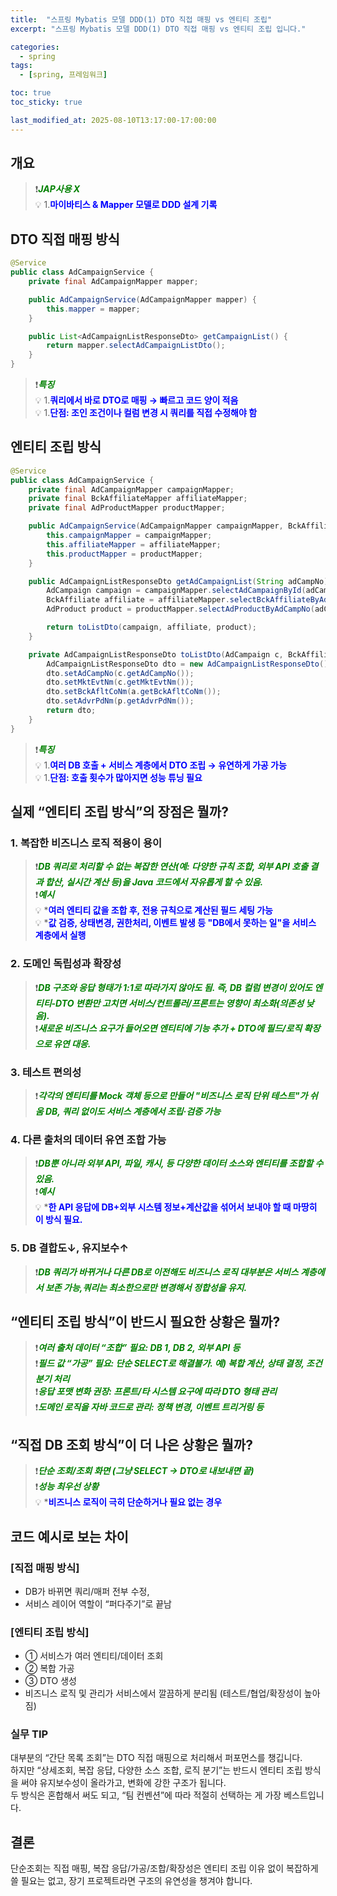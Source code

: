 ```yaml
---
title:  "스프링 Mybatis 모델 DDD(1) DTO 직접 매핑 vs 엔티티 조립"
excerpt: "스프링 Mybatis 모델 DDD(1) DTO 직접 매핑 vs 엔티티 조립 입니다."

categories:
  - spring
tags:
  - [spring, 프레임워크]

toc: true
toc_sticky: true

last_modified_at: 2025-08-10T13:17:00-17:00:00
---
```

  
  
 
## 개요
> ❗<span style='color:green'>***JAP사용 X***</span>  
> 💡 1.<span style='color:blue'>**마이바티스 & Mapper 모델로 DDD 설계 기록**</span>  
  
  
   
## DTO 직접 매핑 방식
```java
@Service
public class AdCampaignService {
    private final AdCampaignMapper mapper;

    public AdCampaignService(AdCampaignMapper mapper) {
        this.mapper = mapper;
    }

    public List<AdCampaignListResponseDto> getCampaignList() {
        return mapper.selectAdCampaignListDto();
    }
}

```

> ❗<span style='color:green'>***특징***</span>  
> 💡 1.<span style='color:blue'>**쿼리에서 바로 DTO로 매핑 → 빠르고 코드 양이 적음**</span>  
> 💡 1.<span style='color:blue'>**단점: 조인 조건이나 컬럼 변경 시 쿼리를 직접 수정해야 함**</span>  
  
   
  
## 엔티티 조립 방식
```java
@Service
public class AdCampaignService {
    private final AdCampaignMapper campaignMapper;
    private final BckAffiliateMapper affiliateMapper;
    private final AdProductMapper productMapper;

    public AdCampaignService(AdCampaignMapper campaignMapper, BckAffiliateMapper affiliateMapper, AdProductMapper productMapper) {
        this.campaignMapper = campaignMapper;
        this.affiliateMapper = affiliateMapper;
        this.productMapper = productMapper;
    }

    public AdCampaignListResponseDto getAdCampaignList(String adCampNo) {
        AdCampaign campaign = campaignMapper.selectAdCampaignById(adCampNo);
        BckAffiliate affiliate = affiliateMapper.selectBckAffiliateByAdCampNo(adCampNo);
        AdProduct product = productMapper.selectAdProductByAdCampNo(adCampNo);

        return toListDto(campaign, affiliate, product);
    }

    private AdCampaignListResponseDto toListDto(AdCampaign c, BckAffiliate a, AdProduct p) {
        AdCampaignListResponseDto dto = new AdCampaignListResponseDto();
        dto.setAdCampNo(c.getAdCampNo());
        dto.setMktEvtNm(c.getMktEvtNm());
        dto.setBckAfltCoNm(a.getBckAfltCoNm());
        dto.setAdvrPdNm(p.getAdvrPdNm());
        return dto;
    }
}

```
  
> ❗<span style='color:green'>***특징***</span>  
> 💡 1.<span style='color:blue'>**여러 DB 호출 + 서비스 계층에서 DTO 조립 → 유연하게 가공 가능**</span>  
> 💡 1.<span style='color:blue'>**단점: 호출 횟수가 많아지면 성능 튜닝 필요**</span>  
  
  
  
## 실제 “엔티티 조립 방식”의 장점은 뭘까?  
### 1. 복잡한 비즈니스 로직 적용이 용이  
> ❗<span style='color:green'>***DB 쿼리로 처리할 수 없는 복잡한 연산(예: 다양한 규칙 조합, 외부 API 호출 결과 합산, 실시간 계산 등)을 Java 코드에서 자유롭게 할 수 있음.***</span>  
> ❗<span style='color:green'>***예시***</span>  
> 💡 *<span style='color:blue'>**여러 엔티티 값을 조합 후, 전용 규칙으로 계산된 필드 세팅 가능**</span>  
> 💡 *<span style='color:blue'>**값 검증, 상태변경, 권한처리, 이벤트 발생 등 "DB에서 못하는 일"을 서비스 계층에서 실행**</span>  
   
  
### 2. 도메인 독립성과 확장성  
> ❗<span style='color:green'>***DB 구조와 응답 형태가 1:1로 따라가지 않아도 됨. 즉, DB 컬럼 변경이 있어도 엔티티-DTO 변환만 고치면 서비스/컨트롤러/프론트는 영향이 최소화(의존성 낮음).***</span>  
> ❗<span style='color:green'>***새로운 비즈니스 요구가 들어오면 엔티티에 기능 추가 + DTO에 필드/로직 확장으로 유연 대응.***</span>  
   
  
### 3. 테스트 편의성  
> ❗<span style='color:green'>***각각의 엔티티를 Mock 객체 등으로 만들어 "비즈니스 로직 단위 테스트"가 쉬움 DB, 쿼리 없이도 서비스 계층에서 조립·검증 가능***</span>  
   
  
### 4. 다른 출처의 데이터 유연 조합 가능
> ❗<span style='color:green'>***DB뿐 아니라 외부 API, 파일, 캐시, 등 다양한 데이터 소스와 엔티티를 조합할 수 있음.***</span>  
> ❗<span style='color:green'>***예시***</span>  
> 💡 *<span style='color:blue'>**한 API 응답에 DB+외부 시스템 정보+계산값을 섞어서 보내야 할 때 마땅히 이 방식 필요.**</span>  
  
  
### 5. DB 결합도↓, 유지보수↑  
> ❗<span style='color:green'>***DB 쿼리가 바뀌거나 다른 DB로 이전해도 비즈니스 로직 대부분은 서비스 계층에서 보존 가능,쿼리는 최소한으로만 변경해서 정합성을 유지.***</span>  
   
  
  
##  “엔티티 조립 방식”이 반드시 필요한 상황은 뭘까?
> ❗<span style='color:green'>***여러 출처 데이터 “조합” 필요: DB 1, DB 2, 외부 API 등***</span>  
> ❗<span style='color:green'>***필드 값 “가공” 필요: 단순 SELECT로 해결불가. 예) 복합 계산, 상태 결정, 조건 분기 처리***</span>  
> ❗<span style='color:green'>***응답 포맷 변화 권장: 프론트/타 시스템 요구에 따라 DTO 형태 관리***</span>  
> ❗<span style='color:green'>***도메인 로직을 자바 코드로 관리: 정책 변경, 이벤트 트리거링 등***</span>  
  
   
  
##  “직접 DB 조회 방식”이 더 나은 상황은 뭘까?
> ❗<span style='color:green'>***단순 조회/조회 화면 (그냥 SELECT → DTO로 내보내면 끝)***</span>  
> ❗<span style='color:green'>***성능 최우선 상황***</span>  
> 💡 *<span style='color:blue'>**비즈니스 로직이 극히 단순하거나 필요 없는 경우**</span>  


## 코드 예시로 보는 차이
### [직접 매핑 방식]
- DB가 바뀌면 쿼리/매퍼 전부 수정,
- 서비스 레이어 역할이 “퍼다주기”로 끝남

### [엔티티 조립 방식]
- ① 서비스가 여러 엔티티/데이터 조회
- ② 복합 가공
- ③ DTO 생성
- 비즈니스 로직 및 관리가 서비스에서 깔끔하게 분리됨 (테스트/협업/확장성이 높아짐)

### 실무 TIP
대부분의 “간단 목록 조회”는 DTO 직접 매핑으로 처리해서 퍼포먼스를 챙깁니다.  
하지만 “상세조회, 복잡 응답, 다양한 소스 조합, 로직 분기”는 반드시 엔티티 조립 방식을 써야 유지보수성이 올라가고, 변화에 강한 구조가 됩니다.  
두 방식은 혼합해서 써도 되고, “팀 컨벤션”에 따라 적절히 선택하는 게 가장 베스트입니다.  
  
   
    
## 결론
단순조회는 직접 매핑, 복잡 응답/가공/조합/확장성은 엔티티 조립 이유 없이 복잡하게 쓸 필요는 없고, 장기 프로젝트라면 구조의 유연성을 챙겨야 합니다.  